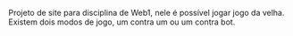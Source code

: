 Projeto de site para disciplina de Web1, nele é possível jogar jogo da velha. Existem dois modos de jogo, um contra um ou um contra bot.
